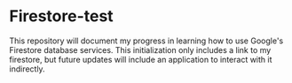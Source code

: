 # Firestore-test

This repository will document my progress in learning how to use Google's Firestore database services.  This initialization only includes a link to my firestore, but future updates will include an application to interact with it indirectly.
